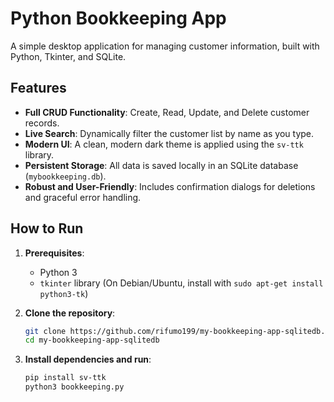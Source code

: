 # Python Bookkeeping App

A simple desktop application for managing customer information, built with Python, Tkinter, and SQLite.

## Features

*   **Full CRUD Functionality**: Create, Read, Update, and Delete customer records.
*   **Live Search**: Dynamically filter the customer list by name as you type.
*   **Modern UI**: A clean, modern dark theme is applied using the `sv-ttk` library.
*   **Persistent Storage**: All data is saved locally in an SQLite database (`mybookkeeping.db`).
*   **Robust and User-Friendly**: Includes confirmation dialogs for deletions and graceful error handling.

## How to Run

1.  **Prerequisites**:
    *   Python 3
    *   `tkinter` library (On Debian/Ubuntu, install with `sudo apt-get install python3-tk`)

2.  **Clone the repository**:
    ```bash
    git clone https://github.com/rifumo199/my-bookkeeping-app-sqlitedb.git
    cd my-bookkeeping-app-sqlitedb
    ```

3.  **Install dependencies and run**:
    ```bash
    pip install sv-ttk
    python3 bookkeeping.py
    ```